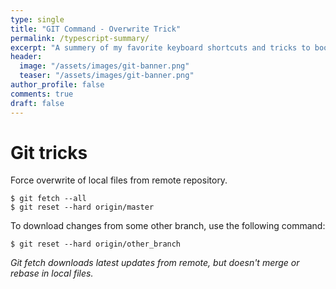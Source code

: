 ```yaml
---
type: single
title: "GIT Command - Overwrite Trick"
permalink: /typescript-summary/
excerpt: "A summery of my favorite keyboard shortcuts and tricks to boost productivity in the intelliJ IDE"
header:
  image: "/assets/images/git-banner.png"
  teaser: "/assets/images/git-banner.png"
author_profile: false
comments: true
draft: false
---
```


# Git tricks

Force overwrite of local files from remote repository.

```
$ git fetch --all
$ git reset --hard origin/master
```

To download changes from some other branch, use the following command:

```
$ git reset --hard origin/other_branch
```

_Git fetch downloads latest updates from remote, but doesn't merge or rebase in local files._
